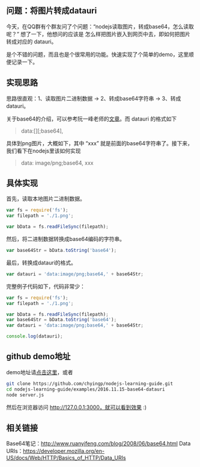 ## 问题：将图片转成datauri

今天，在QQ群有个群友问了个问题：“nodejs读取图片，转成base64，怎么读取呢？” 想了一下，他想问的应该是 怎么样把图片嵌入到网页中去，即如何把图片转成对应的 datauri。

是个不错的问题，而且也是个很常用的功能。快速实现了个简单的demo，这里顺便记录一下。

## 实现思路

思路很直观：1、读取图片二进制数据 -> 2、转成base64字符串 -> 3、转成datauri。

关于base64的介绍，可以参考阮一峰老师的[文章](http://www.ruanyifeng.com/blog/2008/06/base64.html)。而 datauri 的格式如下

>data:[<mediatype>][;base64],<data>

具体到png图片，大概如下，其中 “xxx” 就是前面的base64字符串了。接下来，我们看下在nodejs里该如何实现

>data: image/png;base64, xxx

## 具体实现

首先，读取本地图片二进制数据。

```js
var fs = require('fs');
var filepath = './1.png';

var bData = fs.readFileSync(filepath);
```

然后，将二进制数据转换成base64编码的字符串。

```js
var base64Str = bData.toString('base64');
```

最后，转换成datauri的格式。

```js
var datauri = 'data:image/png;base64,' + base64Str;
```

完整例子代码如下，代码非常少：

```js
var fs = require('fs');
var filepath = './1.png';

var bData = fs.readFileSync(filepath);
var base64Str = bData.toString('base64');
var datauri = 'data:image/png;base64,' + base64Str;

console.log(datauri);
```

## github demo地址

demo地址请[点击这里](../examples/2016.11.15-base64-datauri)，或者

```bash
git clone https://github.com/chyingp/nodejs-learning-guide.git
cd nodejs-learning-guide/examples/2016.11.15-base64-datauri
node server.js
```

然后在浏览器访问 http://127.0.0.1:3000，就可以看到效果 :)

## 相关链接

Base64笔记：http://www.ruanyifeng.com/blog/2008/06/base64.html
Data URIs：https://developer.mozilla.org/en-US/docs/Web/HTTP/Basics_of_HTTP/Data_URIs